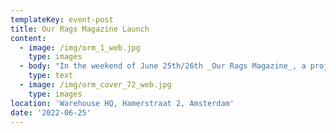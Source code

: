 ```yaml
---
templateKey: event-post
title: Our Rags Magazine Launch
content:
  - image: /img/orm_1_web.jpg
    type: images
  - body: "In the weekend of June 25th/26th _Our Rags Magazine_, a project by Aimée Zito Lema and Elisa van Joolen, will finally launch. The official launch moment will take place on Saturday between 16.00-19.00 with an exhibition and a talk with Aimée Zito Lema, Elisa van Joolen and Elisabeth Klement at 17:00. There will also be a reading by Persis Bekkering, poems by Maria Barnas performed by children: Mia, Willem, Hasse, Samuel and Angelina. Moderated by Anik Fournier. DJ set by Cata Pirata. And on Sunday the exhibition will be on view from 12.00–18.00. Free entrance. \r\n\n\r\n\n_Our Rags Magazine_ is a project that investigates transformative processes and proposes new forms of collective production aimed at the reuse of discarded clothing and textiles. \r\n\nBy manufacturing a paper from clothing rags, using it to make garments and subsequently a magazine, the pages of _Our Rags Magazine_ don’t merely show the garments, but are the garments. As such this project and magazine shows the creative potential of recycling garments and textile and questions consumer behaviour.\r\n\n\r\n\nThe project started in 2019 with a workshop in which children were invited to imagine new ways of creating garments and new ways of dressing. The workshop revolved around dissecting discarded pieces of clothing brought in by the participating children. Subsequently, all garments were cut into small pieces and recycled into a new material: paper. A Dutch windmill in Loenen (NL) which still masters the age-old technique of transforming old rags in cotton-based paper transformed the shredded garments into coarse and tactile paper sheets that form the material base of _Our Rags Magazine_. Returned to the workshop participants, the kids collectively made highly imaginative garments from the rags-to-paper material shows in the magazine.\r\n\n\r\n\nDesigned by Elisabeth Klement, the magazine contains contributions by photographer Janneke van der Hagen and writers Maria Barnas and Persis Bekkering.\r\n\n\r\n\nLimited edition of 68 copies. Each copy is unique, handmade, signed and sealed. \r\n\nThe first 25 copies are 350 Euro excl VAT and shipping. \r\n\nCopy 25 – 50 are 450 Euro excl VAT and shipping. \r\n\nLast copies price TBA. \r\n\nAvailable at the launch and via the Warehouse webshop. \r\n\n\r\n\nThe project was supported by Rijksakademie van Beeldende Kunsten, Amsterdam and the Prins Bernhard Cultuurfonds.\r\n\n\r\n\nPublished by Warehouse | A Place for Clothes in Context.\r\n\n\r\n\n\r\n\n_Image credit: Our Rags Magazine, Aimée Zito Lema & Elisa van Joolen, 2022. Dimensions: 340 mm x 310 mm, paper made from used clothing. Graphic design by Elisabeth Klement, photography by Janneke van der Hagen._"
    type: text
  - image: /img/orm_cover_72_web.jpg
    type: images
location: 'Warehouse HQ, Hamerstraat 2, Amsterdam'
date: '2022-06-25'
---
```


